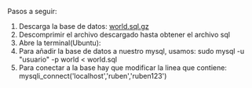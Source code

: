 Pasos a seguir:
1. Descarga la base de datos: [world.sql.gz](http://downloads.mysql.com/docs/world.sql.gz)
2. Descomprimir el archivo descargado hasta obtener el archivo sql
3. Abre la terminal(Ubuntu):
4. Para añadir la base de datos a nuestro mysql, usamos: sudo mysql -u "usuario" -p world < world.sql
5. Para conectar a la base hay que modificar la linea que contiene: mysqli_connect('localhost','ruben','ruben123')
